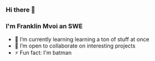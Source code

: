 ### Hi there 👋
### I'm Franklin Mvoi an SWE


<!-- 🔭 I’m currently working on [movie-watchlist](https://github.com/Mvoii/movie-watchlist)-->
- 🌱 I’m currently learning learning a ton of stuff at once
- 👯 I’m open to collaborate on interesting projects
- ⚡ Fun fact:  I'm batman
